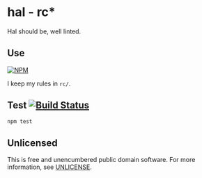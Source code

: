 # hal - rc*

Hal should be, well linted.

## Use

[![NPM](https://nodei.co/npm/hal-rc.png?mini=true)](https://www.npmjs.org/package/hal-rc)

I keep my rules in `rc/`.

## Test [![Build Status](https://img.shields.io/travis/orlin/hal-rc.svg?style=flat)](https://travis-ci.org/orlin/hal-rc)

```sh
npm test
```

## Unlicensed

This is free and unencumbered public domain software.
For more information, see [UNLICENSE](http://unlicense.org).

